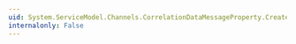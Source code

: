 ```yaml
---
uid: System.ServiceModel.Channels.CorrelationDataMessageProperty.CreateCopy
internalonly: False
---
```


